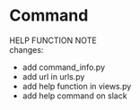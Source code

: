 # Command
HELP FUNCTION NOTE  
changes:  
+ add command_info.py
+ add url in urls.py
+ add help function in views.py
+ add help command on slack
